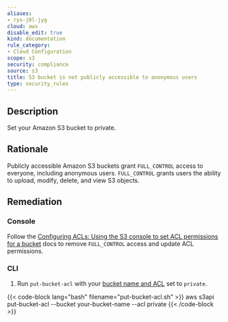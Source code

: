 ```yaml
---
aliases:
- rys-j0l-jyg
cloud: aws
disable_edit: true
kind: documentation
rule_category:
- Cloud Configuration
scope: s3
security: compliance
source: s3
title: S3 bucket is not publicly accessible to anonymous users
type: security_rules
---
```


## Description

Set your Amazon S3 bucket to private.

## Rationale

Publicly accessible Amazon S3 buckets grant `FULL_CONTROL` access to everyone, including anonymous users. `FULL_CONTROL` grants users the ability to upload, modify, delete, and view S3 objects.

## Remediation

### Console

Follow the [Configuring ACLs: Using the S3 console to set ACL permissions for a bucket][1] docs to remove `FULL_CONTROL` access and update ACL permissions.

### CLI

1. Run `put-bucket-acl` with your [bucket name and ACL][2] set to `private`.

  {{< code-block lang="bash" filename="put-bucket-acl.sh" >}}
  aws s3api put-bucket-acl
    --bucket your-bucket-name
    --acl private
  {{< /code-block >}}

[1]: https://docs.aws.amazon.com/AmazonS3/latest/userguide/managing-acls.html
[2]: https://awscli.amazonaws.com/v2/documentation/api/latest/reference/s3api/put-bucket-acl.html#synopsis
